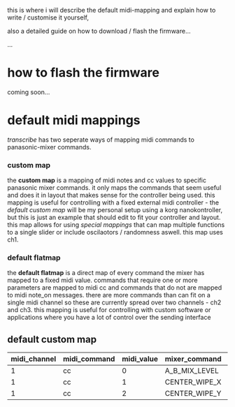 this is where i will describe the default midi-mapping and explain how to write / customise it yourself,

also a detailed guide on how to download / flash the firmware...

...

# how to flash the firmware

coming soon...

# default midi mappings

_transcribe_ has two seperate ways of mapping midi commands to panasonic-mixer commands.

### custom map

the __custom map__ is a mapping of midi notes and cc values to specific panasonic mixer commands. it only maps the commands that seem useful and does it in layout that makes sense for the controller being used. this mapping is useful for controlling with a fixed external midi controller - the _default custom map_ will be my personal setup using a korg nanokontroller, but this is just an example that should edit to fit your controller and layout. this map allows for using _special mappings_ that can map multiple functions to a single slider or include oscilaotors / randomness aswell. this map uses ch1.

### default flatmap

the __default flatmap__ is a direct map of every command the mixer has mapped to a fixed midi value. commands that require one or more parameters are mapped to midi cc and commands that do not are mapped to midi note_on messages. there are more commands than can fit on a single midi channel so these are currently spread over two channels - ch2 and ch3. this mapping is useful for controlling with custom software or applications where you have a lot of control over the sending interface

## default custom map

midi_channel | midi_command | midi_value | mixer_command | note
--- | --- | --- | --- | ---
1 | cc | 0 | A_B_MIX_LEVEL | -
1 | cc | 1 | CENTER_WIPE_X | -
1 | cc | 2 | CENTER_WIPE_Y | -
